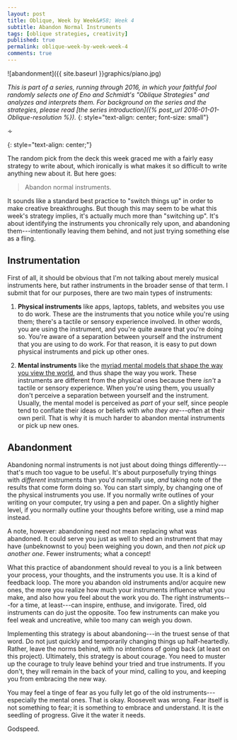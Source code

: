 ```yaml
---
layout: post
title: Oblique, Week by Week&#58; Week 4
subtitle: Abandon Normal Instruments
tags: [oblique strategies, creativity]
published: true
permalink: oblique-week-by-week-week-4
comments: true
---
```

![abandonment]({{ site.baseurl }}graphics/piano.jpg)

*This is part of a series, running through 2016, in which your faithful fool randomly selects one of Eno and Schmidt's "Oblique Strategies" and analyzes and interprets them. For background on the series and the strategies, please read [the series introduction]({% post_url 2016-01-01-Oblique-resolution %}).*
{: style="text-align: center; font-size: small"}

<p>&homtht;</p>
{: style="text-align: center;"}

The random pick from the deck this week graced me with a fairly easy strategy to write about, which ironically is what makes it so difficult to write anything new about it. But here goes:

>Abandon normal instruments.

<!--more-->

It sounds like a standard best practice to "switch things up" in order to make creative breakthroughs. But though this may seem to be what this week's strategy implies, it's actually much more than "switching up". It's about identifying the instruments you chronically rely upon, and abandoning them---intentionally leaving them behind, and not just trying something else as a fling.


## Instrumentation

First of all, it should be obvious that I'm not talking about merely musical instruments here, but rather instruments in the broader sense of that term. I submit that for our purposes, there are two main types of instruments:

1. **Physical instruments** like apps, laptops, tablets, and websites you use to do work. These are the instruments that you notice while you're using them; there's a tactile or sensory experience involved. In other words, you are using the instrument, and you're quite aware that you're doing so. You're aware of a separation between yourself and the instrument that you are using to do work. For that reason, it is easy to put down physical instruments and pick up other ones.

2. **Mental instruments** like the [myriad mental models that shape the way you view the world](https://www.farnamstreetblog.com/mental-models/), and thus shape the way you work. These instruments are different from the physical ones because there *isn't* a tactile or sensory experience. When you're using them, you usually don't perceive a separation between yourself and the instrument. Usually, the mental model is perceived as *part* of your self, since people tend to conflate their ideas or beliefs with *who they are*---often at their own peril. That is why it is much harder to abandon mental instruments or pick up new ones.


## Abandonment

Abandoning normal instruments is not just about doing things differently---that's much too vague to be useful. It's about purposefully trying things with *different* instruments than you'd normally use, *and* taking note of the results that come form doing so.  You can start simply, by changing one of the physical instruments you use. If you normally write outlines of your writing on your computer, try using a pen and paper. On a slightly higher level, if you normally outline your thoughts before writing, use a mind map instead.

A note, however: abandoning need not mean replacing what was abandoned. It could serve you just as well to shed an instrument that may have (unbeknownst to you) been weighing you down, and then *not pick up another one*. Fewer instruments; what a concept!

What this practice of abandonment should reveal to you is a link between your process, your thoughts, and the instruments you use. It is a kind of feedback loop. The more you abandon old instruments and/or acquire new ones, the more you realize how much your instruments influence what you make, and also how you feel about the work you do. The right instruments---for a time, at least---can inspire, enthuse, and invigorate. Tired, old instruments can do just the opposite. Too few instruments can make you feel weak and uncreative, while too many can weigh you down.

Implementing this strategy is about abandoning---in the truest sense of that word. Do not just quickly and temporarily changing things up half-heartedly. Rather, leave the norms behind, with no intentions of going back (at least on this project). Ultimately, this strategy is about courage. You need to muster up the courage to truly leave behind your tried and true instruments. If you don't, they will remain in the back of your mind, calling to you, and keeping you from embracing the new way.

You may feel a tinge of fear as you fully let go of the old instruments---especially the mental ones. That is okay. Roosevelt was wrong. Fear itself is not something to fear; it is something to embrace and understand. It is the seedling of progress. Give it the water it needs.

Godspeed.
